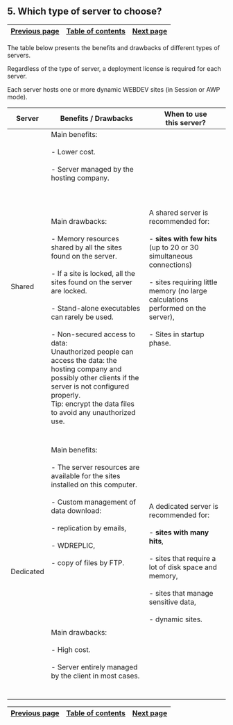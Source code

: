 
## 5. Which type of server to choose?
			

| [Previous page](../Concepts_WB/1410087390.md) | [Table of contents](../Concepts_WB/1410087102.md) | [Next page](../Concepts_WB/1410087393.md) |
| --- | --- | --- |



<a name="NOTE1"></a>
<a name="NOTE1_1"></a>
The table below presents the benefits and drawbacks of different types of servers.

Regardless of the type of server, a deployment license is required for each server.

Each server hosts one or more dynamic WEBDEV sites (in Session or AWP mode).

| Server | Benefits / Drawbacks | When to use <br>this server? |
| --- | --- | --- |
| Shared | Main benefits:<br><br>- Lower cost.<br><br>- Server managed by the hosting company.<br><br><br><br><br>Main drawbacks:<br><br>- Memory resources shared by all the sites found on the server.<br><br>- If a site is locked, all the sites found on the server are locked.<br><br>- Stand-alone executables can rarely be used.<br><br>- Non-secured access to data: <br>	Unauthorized people can access the data: the hosting company and possibly other clients if the server is not configured properly. <br>	Tip: encrypt the data files to avoid any unauthorized use.<br><br><br> | A shared server is recommended for:<br><br>- **sites with few hits** (up to 20 or 30 simultaneous connections)<br><br>- sites requiring little memory (no large calculations performed on the server),<br><br>- Sites in startup phase.<br><br><br> |
| Dedicated | Main benefits:<br><br>- The server resources are available for the sites installed on this computer.<br><br>- Custom management of data download: <br><br>	- replication by emails, <br><br>	- WDREPLIC, <br><br>	- copy of files by FTP. <br><br><br><br><br><br><br><br>Main drawbacks:<br><br>- High cost.<br><br>- Server entirely managed by the client in most cases.<br><br><br> | A dedicated server is recommended for:<br><br>- **sites with many hits**,<br><br>- sites that require a lot of disk space and memory,<br><br>- sites that manage sensitive data,<br><br>- dynamic sites.<br><br><br> |



| [Previous page](../Concepts_WB/1410087390.md) | [Table of contents](../Concepts_WB/1410087102.md) | [Next page](../Concepts_WB/1410087393.md) |
| --- | --- | --- |




